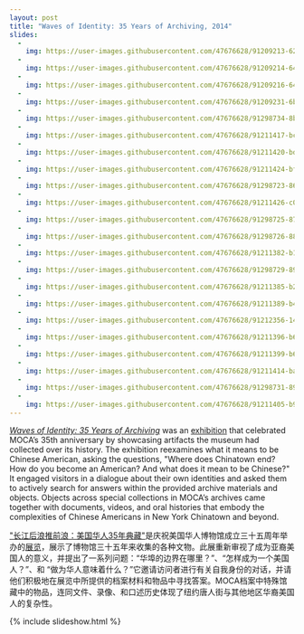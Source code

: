 ```yaml
---
layout: post
title: "Waves of Identity: 35 Years of Archiving, 2014"
slides:
  -
    img: https://user-images.githubusercontent.com/47676628/91209213-62e9c280-e6d9-11ea-9094-e89d0bb621c3.JPG
  -
    img: https://user-images.githubusercontent.com/47676628/91209214-641aef80-e6d9-11ea-89b4-4fd0e7dbd9af.JPG
  -
    img: https://user-images.githubusercontent.com/47676628/91209216-641aef80-e6d9-11ea-8760-24be4dc7e9f0.jpg
  -
    img: https://user-images.githubusercontent.com/47676628/91209231-6b41fd80-e6d9-11ea-8f1a-1945f879b108.jpg
  -
    img: https://user-images.githubusercontent.com/47676628/91298734-8b6fcc00-e76e-11ea-8376-0d34d6c981d7.jpg
  -
    img: https://user-images.githubusercontent.com/47676628/91211417-bc072580-e6dc-11ea-8504-7a3f21d428f8.jpg
  -
    img: https://user-images.githubusercontent.com/47676628/91211420-bdd0e900-e6dc-11ea-9513-a7e21a6a44ec.jpg
  -
    img: https://user-images.githubusercontent.com/47676628/91211424-bf9aac80-e6dc-11ea-9d8a-17d2def580f8.jpg
  -
    img: https://user-images.githubusercontent.com/47676628/91298723-86ab1800-e76e-11ea-897c-46130b3f12ed.jpg
  -
    img: https://user-images.githubusercontent.com/47676628/91211426-c0cbd980-e6dc-11ea-81c9-a2d0dd2c30db.jpg
  -
    img: https://user-images.githubusercontent.com/47676628/91298725-87dc4500-e76e-11ea-89e2-0e81ca3396ea.jpg
  -
    img: https://user-images.githubusercontent.com/47676628/91298726-8874db80-e76e-11ea-8b7e-c67385942bbb.jpg
  -
    img: https://user-images.githubusercontent.com/47676628/91211382-b14c9080-e6dc-11ea-9562-c401f7e5150c.jpg
  -
    img: https://user-images.githubusercontent.com/47676628/91298729-890d7200-e76e-11ea-85bf-b6472d26609f.jpg
  -
    img: https://user-images.githubusercontent.com/47676628/91211385-b27dbd80-e6dc-11ea-958b-dfb72ea675d5.jpg
  -
    img: https://user-images.githubusercontent.com/47676628/91211389-b4478100-e6dc-11ea-953a-198982d22b46.jpg
  -
    img: https://user-images.githubusercontent.com/47676628/91212356-148af280-e6de-11ea-8cfa-e3c1394ac967.jpg
  -
    img: https://user-images.githubusercontent.com/47676628/91211396-b6114480-e6dc-11ea-9cfe-73c28f894a06.jpg
  -
    img: https://user-images.githubusercontent.com/47676628/91211399-b6a9db00-e6dc-11ea-8b24-93c6106607c4.jpg
  -
    img: https://user-images.githubusercontent.com/47676628/91211414-bad5f880-e6dc-11ea-907c-06c240c6ff75.jpg
  -
    img: https://user-images.githubusercontent.com/47676628/91298731-89a60880-e76e-11ea-92bc-2eeec999d628.jpg
  -
    img: https://user-images.githubusercontent.com/47676628/91211405-b90c3500-e6dc-11ea-9bd0-741c6161a7f0.jpg
---
```


*[Waves of Identity: 35 Years of Archiving](http://www.mocanyc.org/about/press/press_release/museum_of_chinese_in_america_to_present_waves_of_identity_35_years_of_arch)* was an [exhibition](http://www.mocanyc.org/exhibitions/waves_of_identity) that celebrated MOCA’s 35th anniversary by showcasing artifacts the museum had collected over its history. The exhibition reexamines what it means to be Chinese American, asking the questions, "Where does Chinatown end? How do you become an American? And what does it mean to be Chinese?" It engaged visitors in a dialogue about their own identities and asked them to actively search for answers within the provided archive materials and objects. Objects across special collections in MOCA’s archives came together with documents, videos, and oral histories that embody the complexities of Chinese Americans in New York Chinatown and beyond. 

["长江后浪推前浪：美国华人35年典藏"](http://www.mocanyc.org/about/press/press_release/museum_of_chinese_in_america_to_present_waves_of_identity_35_years_of_arch)是庆祝美国华人博物馆成立三十五周年举办的[展览](http://www.mocanyc.org/exhibitions/waves_of_identity)，展示了博物馆三十五年来收集的各种文物。此展重新审视了成为亚裔美国人的意义，并提出了一系列问题：“华埠的边界在哪里？”、“怎样成为一个美国人？”、和 “做为华人意味着什么？”它邀请访问者进行有关自我身份的对话，并请他们积极地在展览中所提供的档案材料和物品中寻找答案。MOCA档案中特殊馆藏中的物品，连同文件、录像、和口述历史体现了纽约唐人街与其他地区华裔美国人的复杂性。

{% include slideshow.html %}
